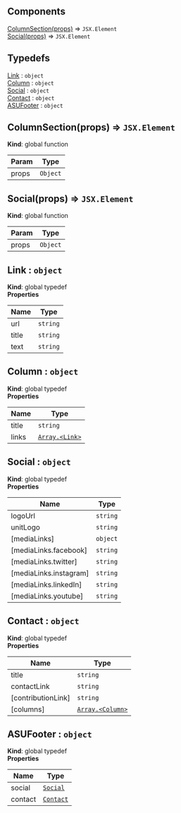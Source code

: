 ## Components

<dl>
<dt><a href="#ColumnSection">ColumnSection(props)</a> ⇒ <code>JSX.Element</code></dt>
<dd></dd>
<dt><a href="#Social">Social(props)</a> ⇒ <code>JSX.Element</code></dt>
<dd></dd>
</dl>

## Typedefs

<dl>
<dt><a href="#Link">Link</a> : <code>object</code></dt>
<dd></dd>
<dt><a href="#Column">Column</a> : <code>object</code></dt>
<dd></dd>
<dt><a href="#Social">Social</a> : <code>object</code></dt>
<dd></dd>
<dt><a href="#Contact">Contact</a> : <code>object</code></dt>
<dd></dd>
<dt><a href="#ASUFooter">ASUFooter</a> : <code>object</code></dt>
<dd></dd>
</dl>

<a name="ColumnSection"></a>

## ColumnSection(props) ⇒ <code>JSX.Element</code>
**Kind**: global function  

| Param | Type |
| --- | --- |
| props | <code>Object</code> | 

<a name="Social"></a>

## Social(props) ⇒ <code>JSX.Element</code>
**Kind**: global function  

| Param | Type |
| --- | --- |
| props | <code>Object</code> | 

<a name="Link"></a>

## Link : <code>object</code>
**Kind**: global typedef  
**Properties**

| Name | Type |
| --- | --- |
| url | <code>string</code> | 
| title | <code>string</code> | 
| text | <code>string</code> | 

<a name="Column"></a>

## Column : <code>object</code>
**Kind**: global typedef  
**Properties**

| Name | Type |
| --- | --- |
| title | <code>string</code> | 
| links | [<code>Array.&lt;Link&gt;</code>](#Link) | 

<a name="Social"></a>

## Social : <code>object</code>
**Kind**: global typedef  
**Properties**

| Name | Type |
| --- | --- |
| logoUrl | <code>string</code> | 
| unitLogo | <code>string</code> | 
| [mediaLinks] | <code>object</code> | 
| [mediaLinks.facebook] | <code>string</code> | 
| [mediaLinks.twitter] | <code>string</code> | 
| [mediaLinks.instagram] | <code>string</code> | 
| [mediaLinks.linkedIn] | <code>string</code> | 
| [mediaLinks.youtube] | <code>string</code> | 

<a name="Contact"></a>

## Contact : <code>object</code>
**Kind**: global typedef  
**Properties**

| Name | Type |
| --- | --- |
| title | <code>string</code> | 
| contactLink | <code>string</code> | 
| [contributionLink] | <code>string</code> | 
| [columns] | [<code>Array.&lt;Column&gt;</code>](#Column) | 

<a name="ASUFooter"></a>

## ASUFooter : <code>object</code>
**Kind**: global typedef  
**Properties**

| Name | Type |
| --- | --- |
| social | [<code>Social</code>](#Social) | 
| contact | [<code>Contact</code>](#Contact) | 

